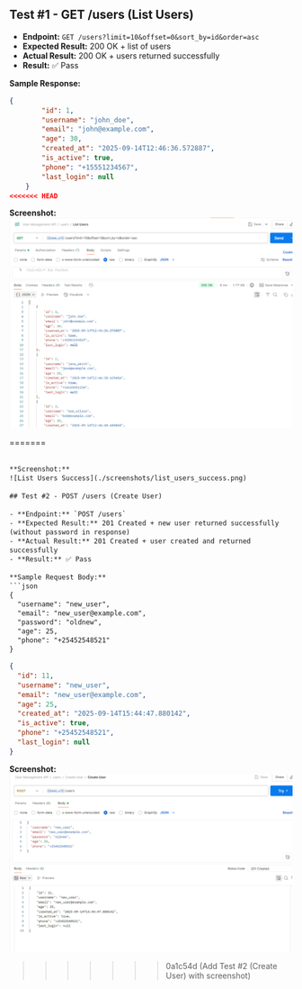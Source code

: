 ## Test #1 - GET /users (List Users)

- **Endpoint:** `GET /users?limit=10&offset=0&sort_by=id&order=asc`
- **Expected Result:** 200 OK + list of users
- **Actual Result:** 200 OK + users returned successfully
- **Result:** ✅ Pass

**Sample Response:**
```json
{
        "id": 1,
        "username": "john_doe",
        "email": "john@example.com",
        "age": 30,
        "created_at": "2025-09-14T12:46:36.572887",
        "is_active": true,
        "phone": "+15551234567",
        "last_login": null
    }
<<<<<<< HEAD
``` 
**Screenshot:**
![List Users Success](./screenshots/list_users_success.png)

=======
```

**Screenshot:**
![List Users Success](./screenshots/list_users_success.png)

## Test #2 - POST /users (Create User)

- **Endpoint:** `POST /users`
- **Expected Result:** 201 Created + new user returned successfully (without password in response)
- **Actual Result:** 201 Created + user created and returned successfully
- **Result:** ✅ Pass

**Sample Request Body:**
```json
{
  "username": "new_user",
  "email": "new_user@example.com",
  "password": "oldnew",
  "age": 25,
  "phone": "+25452548521"
}
```
```json
{
  "id": 11,
  "username": "new_user",
  "email": "new_user@example.com",
  "age": 25,
  "created_at": "2025-09-14T15:44:47.880142",
  "is_active": true,
  "phone": "+25452548521",
  "last_login": null
}
```
**Screenshot:**
![List Users Success](./screenshots/create_user_succes.png)



>>>>>>> 0a1c54d (Add Test #2 (Create User) with screenshot)

